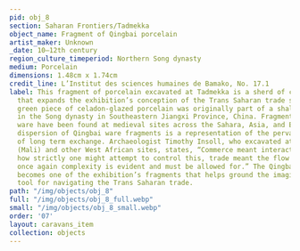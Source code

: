 ```yaml
---
pid: obj_8
section: Saharan Frontiers/Tadmekka
object_name: Fragment of Qingbai porcelain
artist_maker: Unknown
_date: 10–12th century
region_culture_timeperiod: Northern Song dynasty
medium: Porcelain
dimensions: 1.48cm x 1.74cm
credit_line: L’Institut des sciences humaines de Bamako, No. 17.1
label: This fragment of porcelain excavated at Tadmekka is a sherd of ceramic ware
  that expands the exhibition’s conception of the Trans Saharan trade scale. The light
  green piece of celadon-glazed porcelain was originally part of a shallow bowl made
  in the Song dynasty in Southeastern Jiangxi Province, China. Fragments of Qingbai
  ware have been found at medieval sites across the Sahara, Asia, and Egypt. The global
  dispersion of Qingbai ware fragments is a representation of the pervasive impact
  of long term exchange. Archaeologist Timothy Insoll, who excavated at Gao Ancien
  (Mali) and other West African sites, states, “Commerce meant interaction; no matter
  how strictly one might attempt to control this, trade meant the flow of ideas, and
  once again complexity is evident and must be allowed for.” The Qingbai fragment
  becomes one of the exhibition’s fragments that helps ground the imagination as a
  tool for navigating the Trans Saharan trade.
path: "/img/objects/obj_8"
full: "/img/objects/obj_8_full.webp"
small: "/img/objects/obj_8_small.webp"
order: '07'
layout: caravans_item
collection: objects
---
```

